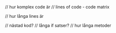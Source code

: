 // hur komplex code är
// lines of code - code matrix

// hur långa lines är

// nästad kod?
// långa if satser?
// hur långa metoder

